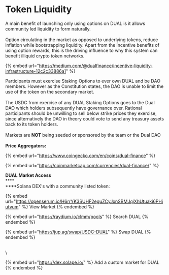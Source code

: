 # Token Liquidity

A main benefit of launching only using options on DUAL is it allows community led liquidity to form naturally. \
\
Option circulating in the market as opposed to underlying tokens, reduce inflation while bootstrapping liquidity. Apart from the incentive benefits of using option rewards, this is the driving influence to why this system can benefit illiquid crypto token networks.

{% embed url="https://medium.com/@dualfinance/incentive-liquidity-infrastructure-12c2c33886a1" %}

Participants must exercise Staking Options to ever own DUAL and be DAO members. However as the Constitution states, the DAO is unable to limit the use of the token on the secondary market.\
\
The USDC from exercise of any DUAL Staking Options goes to the Dual DAO which holders subsequently have governance over. Rational participants should be unwilling to sell below strike prices they exercise, since alternatively the DAO in theory could vote to send any treasury assets back to its token holders.\
\
Markets are **NOT** being seeded or sponsored by the team or the Dual DAO\
\
**Price Aggregators:**

{% embed url="https://www.coingecko.com/en/coins/dual-finance" %}

{% embed url="https://coinmarketcap.com/currencies/dual-finance/" %}

**DUAL Market Access**\
****\
****Solana DEX's with a community listed token:

{% embed url="https://openserum.io/H6rrYK3SUHF2eguZCyJxnSBMJqjXhUtuaki6PHiutvum" %}
View Market
{% endembed %}

{% embed url="https://raydium.io/clmm/pools" %}
Search DUAL
{% endembed %}

{% embed url="https://jup.ag/swap/USDC-DUAL" %}
Swap DUAL
{% endembed %}

\
\


{% embed url="https://dex.solape.io/" %}
Add a custom market for DUAL
{% endembed %}
